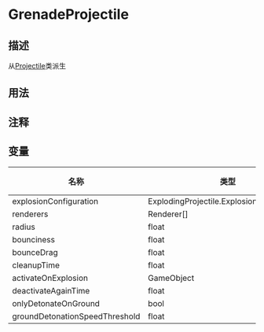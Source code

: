 # GrenadeProjectile
## 描述
从[Projectile](./)类派生
## 用法

## 注释

## 变量
| 名称 | 类型 | 描述 |
| ----------- | ----------- | ----------- |
| explosionConfiguration | ExplodingProjectile.ExplosionConfiguration |  |  
| renderers | Renderer[] |  |  
| radius  | float |  |  
| bounciness  | float |  |  
| bounceDrag  | float |  |  
| cleanupTime  | float |  |  
| activateOnExplosion | GameObject |  |  
| deactivateAgainTime  | float |  |  
| onlyDetonateOnGround  | bool |  |  
| groundDetonationSpeedThreshold  | float |  |  
